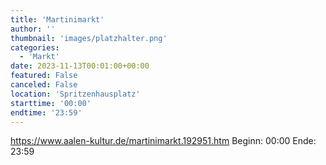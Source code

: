 ```yaml
---
title: 'Martinimarkt'
author: ''
thumbnail: 'images/platzhalter.png'
categories:
  - 'Markt'
date: 2023-11-13T00:01:00+00:00
featured: False
canceled: False
location: 'Spritzenhausplatz'
starttime: '00:00'
endtime: '23:59'
---
```

https://www.aalen-kultur.de/martinimarkt.192951.htm
Beginn: 00:00
 Ende: 23:59